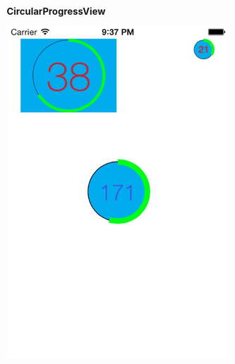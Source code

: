## CircularProgressView
![Screenshot](https://github.com/vd12/CircularProgressView/raw/master/Screenshot.jpg)
